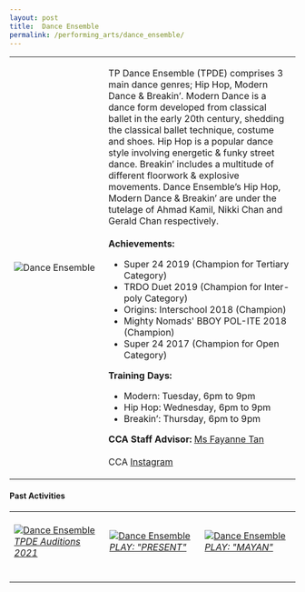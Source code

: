 ```yaml
---
layout: post
title:  Dance Ensemble
permalink: /performing_arts/dance_ensemble/
---
```


<div>
<table>
    <tr>
        <td style="width:33%"><image src="{{site.baseurl}}/images/CCA_dance_ensemble.jpg" style="display:block;margin-left:auto;margin-right:auto;" alt="Dance Ensemble"></image></td>
        <td>
            <p>
                TP Dance Ensemble (TPDE) comprises 3 main dance genres; Hip Hop, Modern Dance & Breakin’. Modern Dance is a dance form developed from classical ballet in the early 20th century, shedding the classical ballet technique, costume and shoes. Hip Hop is a popular dance style involving energetic & funky street dance. Breakin’ includes a multitude of different floorwork & explosive movements. Dance Ensemble’s Hip Hop, Modern Dance & Breakin’ are under the tutelage of Ahmad Kamil, Nikki Chan and Gerald Chan respectively.<br>
                <br>
                <b>Achievements:</b><br>
                <ul>
                <li>Super 24 2019 (Champion for Tertiary Category)</li>
                <li>TRDO Duet 2019 (Champion for Inter-poly Category)</li>
                <li>Origins: Interschool 2018 (Champion)</li>
                <li>Mighty Nomads' BBOY POL-ITE 2018 (Champion)</li>
                <li>Super 24 2017 (Champion for Open Category)</li>
                </ul>
            </p>
            <p>
                <b>Training Days:</b><br>
                <ul>
                <li>Modern: Tuesday, 6pm to 9pm</li>
                <li>Hip Hop: Wednesday, 6pm to 9pm</li>
                <li>Breakin’: Thursday, 6pm to 9pm</li>
                </ul>
            </p>
            <p>
                <b>CCA Staff Advisor:</b> <a href="mailto:sokpeng@tp.edu.sg">Ms Fayanne Tan</a><br>
                <br>
                CCA <a href="https://www.instagram.com/tpdeofficial">Instagram</a>
            </p>
        </td>
    </tr>
</table>
</div>

#### Past Activities

<table>
    <tr>
        <td style="width:33%"><br>
            <a href="https://www.instagram.com/p/COhwxBzHu4D/">
                <image src="{{site.baseurl}}/images/CCA-tpde-ig4.png" style="display:block;margin-left:auto;margin-right:auto;" alt="Dance Ensemble">
                <h6 style="margin-top:0%">TPDE Auditions 2021</h6>
                </image>
            </a>
        </td>
        <td style="width:33%"><br>
            <a href="https://www.instagram.com/p/CNkb4cRH3UO/">
                <image src="{{site.baseurl}}/images/CCA-tpde-ig5.png" style="display:block;margin-left:auto;margin-right:auto;" alt="Dance Ensemble">
                <h6 style="margin-top:0%">PLAY: "PRESENT"</h6>
                </image>
            </a>
        </td>
        <td style="width:33%"><br>
            <a href="https://www.instagram.com/p/CNjvQDpn4el/">
                <image src="{{site.baseurl}}/images/CCA-tpde-ig6.png" style="display:block;margin-left:auto;margin-right:auto;" alt="Dance Ensemble">
                <h6 style="margin-top:0%">PLAY: "MAYAN"</h6>    
                </image>
            </a>
        </td>
    </tr>
</table>
